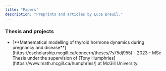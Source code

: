 ```yaml
---
title: "Papers"
description: "Preprints and articles by Luce Breuil."
---
```


### Thesis and projects
<ul>
<li>[**Mathematical modelling of thyroid hormone dynamics during pregnancy and disease**](https://escholarship.mcgill.ca/concern/theses/7s75dj955) - 2023 - MSc Thesis under the supervision of [Tony Humphries](https://www.math.mcgill.ca/humphries/) at McGill University.</li>
</ul>